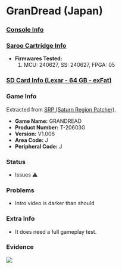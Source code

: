 # GranDread (Japan)

### [Console Info](../../../../../Info/Consoles/VA13/README.md)

### [Saroo Cartridge Info](../../../../../Info/Cartridges/RetroGameParadiseStore/1.32F/README.md)

- <b>Firmwares Tested:</b>
  1. MCU: 240627, SS: 240627, FPGA: 05

### [SD Card Info (Lexar - 64 GB - exFat)](../../../../../Info/SdCards/Lexar/64GB/exfat/README.md)

### Game Info

Extracted from [SRP (Saturn Region Patcher)](https://segaxtreme.net/resources/saturn-region-patcher.81/download).

- <b>Game Name:</b> GRANDREAD
- <b>Product Number:</b> T-20603G
- <b>Version:</b> V1.006
- <b>Area Code:</b> J
- <b>Peripheral Code:</b> J

### Status

- Issues :warning:

### Problems

- Intro video is darker than should

### Extra Info

- It does need a full gameplay test.

### Evidence

[![](https://img.youtube.com/vi/CiW7lVmlSCk/0.jpg)](https://www.youtube.com/watch?v=CiW7lVmlSCk)
